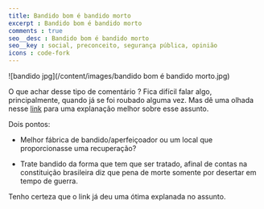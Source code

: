 ```yaml
---
title: Bandido bom é bandido morto
excerpt : Bandido bom é bandido morto
comments : true
seo__desc : Bandido bom é bandido morto
seo__key : social, preconceito, segurança pública, opinião
icons : code-fork
---
```

![bandido jpg](/content/images/bandido bom é bandido morto.jpg)

<!-- /intro -->
O que achar desse tipo de comentário ?
Fica difícil falar algo, principalmente, quando já se foi roubado alguma vez. Mas dê uma olhada nesse [link](https://awebic.com/democracia/ninguem-e-a-favor-de-bandidos-e-voce-que-nao-entendeu-nada/) para uma explanação melhor sobre esse assunto.

Dois pontos:

- Melhor fábrica de bandido/aperfeiçoador ou um local que proporcionasse uma recuperação?

- Trate bandido da forma que tem que ser tratado, afinal de contas na constituição brasileira diz que pena de morte somente por desertar em tempo de guerra.

Tenho certeza que o link já deu uma ótima explanada no assunto.
